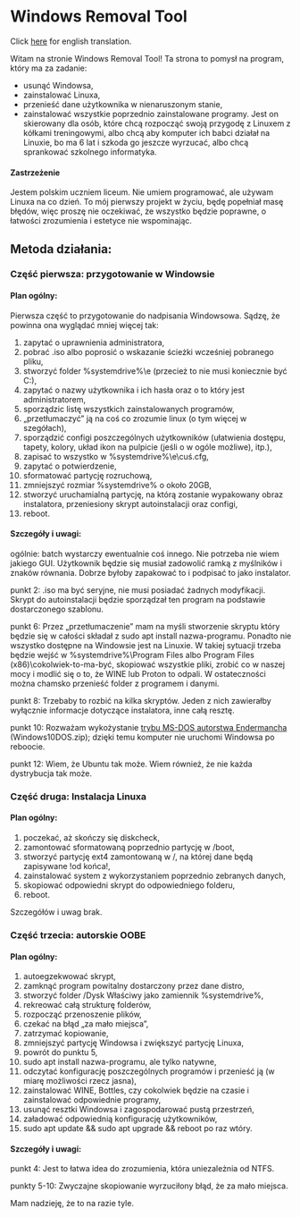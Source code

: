 # Windows Removal Tool
Click [here](READMEen.md) for english translation.

Witam na stronie Windows Removal Tool! Ta strona to pomysł na program, który ma za zadanie:
- usunąć Windowsa,
- zainstalować Linuxa,
- przenieść dane użytkownika w nienaruszonym stanie,
- zainstalować wszystkie poprzednio zainstalowane programy.
Jest on skierowany dla osób, które chcą rozpocząć swoją przygodę z Linuxem z kółkami treningowymi, albo chcą aby komputer ich babci działał na Linuxie, bo ma 6 lat i szkoda go jeszcze wyrzucać, albo chcą sprankować szkolnego informatyka.

#### Zastrzeżenie
Jestem polskim uczniem liceum. Nie umiem programować, ale używam Linuxa na co dzień. To mój pierwszy projekt w życiu, będę popełniał masę błędów, więc proszę nie oczekiwać, że wszystko będzie poprawne, o łatwości zrozumienia i estetyce nie wspominając.

## Metoda działania:

### Część pierwsza: przygotowanie w Windowsie

#### Plan ogólny:

Pierwsza część to przygotowanie do nadpisania Windowsowa. Sądzę, że powinna ona wyglądać mniej więcej tak:
1. zapytać o uprawnienia administratora,
2. pobrać .iso albo poprosić o wskazanie ścieżki wcześniej pobranego pliku,
3. stworzyć folder %systemdrive%\e (przecież to nie musi koniecznie być C:\),
4. zapytać o nazwy użytkownika i ich hasła oraz o to który jest administratorem,
5. sporządzic listę wszystkich zainstalowanych programów,
6. „przetłumaczyć” ją na coś co zrozumie linux (o tym więcej w szegółach),
7. sporządzić configi poszczególnych użytkowników (ułatwienia dostępu, tapety, kolory, układ ikon na pulpicie (jeśli o w ogóle możliwe), itp.),
8. zapisać to wszystko w %systemdrive%\e\cuś.cfg,
9. zapytać o potwierdzenie,
10. sformatować partycję rozruchową,
11. zmniejszyć rozmiar %systemdrive% o około 20GB,
12. stworzyć uruchamialną partycję, na którą zostanie wypakowany obraz instalatora, przeniesiony skrypt autoinstalacji oraz configi,
13. reboot.

#### Szczegóły i uwagi: 

ogólnie: batch wystarczy ewentualnie coś innego. Nie potrzeba nie wiem jakiego GUI. Użytkownik będzie się musiał zadowolić ramką z myślników i znaków równania. Dobrze byłoby zapakować to i podpisać to jako instalator.

punkt 2: .iso ma być seryjne, nie musi posiadać żadnych modyfikacji. Skrypt do autoinstalacji będzie sporządzał ten program na podstawie dostarczonego szablonu.

punkt 6: Przez „przetłumaczenie” mam na myśli stworzenie skryptu który będzie się w całości składał z sudo apt install nazwa-programu. Ponadto nie wszystko dostępne na Windowsie jest na Linuxie. W takiej sytuacji trzeba będzie wejść w %systemdrive%\Program Files albo Program Files (x86)\cokolwiek-to-ma-być, skopiować wszystkie pliki, zrobić co w naszej mocy i modlić się o to, że WINE lub Proton to odpali. W ostateczności można chamsko przenieść folder z programem i danymi. 

punkt 8: Trzebaby to rozbić na kilka skryptów. Jeden z nich zawierałby wyłącznie informacje dotyczące instalatora, inne całą resztę. 

punkt 10: Rozważam wykożystanie [trybu MS-DOS autorstwa Endermancha](https://dl.malwarewatch.org/multipurpose/) (Windows10DOS.zip); dzięki temu komputer nie uruchomi Windowsa po reboocie.

punkt 12: Wiem, że Ubuntu tak może. Wiem również, że nie każda dystrybucja tak może.

### Część druga: Instalacja Linuxa

#### Plan ogólny:

1. poczekać, aż skończy się diskcheck,
2. zamontować sformatowaną poprzednio partycję w /boot,
3. stworzyć partycję ext4 zamontowaną w /, na której dane będą zapisywane !od końca!,
4. zainstalować system z wykorzystaniem poprzednio zebranych danych,
5. skopiować odpowiedni skrypt do odpowiedniego folderu,
6. reboot.

Szczegółów i uwag brak.

### Część trzecia: autorskie OOBE

#### Plan ogólny:

1. autoegzekwować skrypt,
2. zamknąć program powitalny dostarczony przez dane distro,
3. stworzyć folder /Dysk Właściwy jako zamiennik %systemdrive%,
4. rekreować całą strukturę folderów,
5. rozpocząć przenoszenie plików,
6. czekać na błąd „za mało miejsca”,
7. zatrzymać kopiowanie,
8. zmniejszyć partycję Windowsa i zwiększyć partycję Linuxa,
9. powrót do punktu 5,
10. sudo apt install nazwa-programu, ale tylko natywne,
11. odczytać konfigurację poszczególnych programów i przenieść ją (w miarę możliwości rzecz jasna),
12. zainstalować WINE, Bottles, czy cokolwiek będzie na czasie i zainstalować odpowiednie programy,
13. usunąć resztki Windowsa i zagospodarować pustą przestrzeń,
14. załadować odpowiednią konfigurację użytkowników, 
15. sudo apt update && sudo apt upgrade && reboot po raz wtóry.

#### Szczegóły i uwagi:

punkt 4: Jest to łatwa idea do zrozumienia, która uniezależnia od NTFS.

punkty 5-10: Zwyczajne skopiowanie wyrzuciłony błąd, że za mało miejsca. 

Mam nadzieję, że to na razie tyle.
